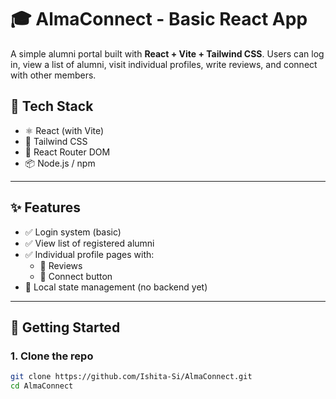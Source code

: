 # 🎓 AlmaConnect - Basic React App

A simple alumni portal built with **React + Vite + Tailwind CSS**. Users can log in, view a list of alumni, visit individual profiles, write reviews, and connect with other members.

## 🧰 Tech Stack

- ⚛️ React (with Vite)
- 💨 Tailwind CSS
- 🔀 React Router DOM
- 📦 Node.js / npm

---

## ✨ Features

- ✅ Login system (basic)
- ✅ View list of registered alumni
- ✅ Individual profile pages with:
  - 📝 Reviews
  - 🤝 Connect button
- 🧪 Local state management (no backend yet)

---

## 🚀 Getting Started

### 1. Clone the repo

```bash
git clone https://github.com/Ishita-Si/AlmaConnect.git
cd AlmaConnect
